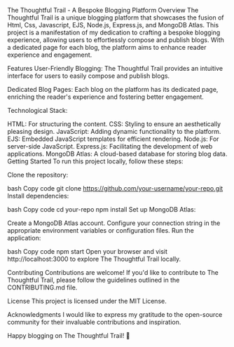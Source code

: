 The Thoughtful Trail - A Bespoke Blogging Platform
Overview
The Thoughtful Trail is a unique blogging platform that showcases the fusion of Html, Css, Javascript, EJS, Node.js, Express.js, and MongoDB Atlas. This project is a manifestation of my dedication to crafting a bespoke blogging experience, allowing users to effortlessly compose and publish blogs. With a dedicated page for each blog, the platform aims to enhance reader experience and engagement.

Features
User-Friendly Blogging: The Thoughtful Trail provides an intuitive interface for users to easily compose and publish blogs.

Dedicated Blog Pages: Each blog on the platform has its dedicated page, enriching the reader's experience and fostering better engagement.

Technological Stack:

HTML: For structuring the content.
CSS: Styling to ensure an aesthetically pleasing design.
JavaScript: Adding dynamic functionality to the platform.
EJS: Embedded JavaScript templates for efficient rendering.
Node.js: For server-side JavaScript.
Express.js: Facilitating the development of web applications.
MongoDB Atlas: A cloud-based database for storing blog data.
Getting Started
To run this project locally, follow these steps:

Clone the repository:

bash
Copy code
git clone https://github.com/your-username/your-repo.git
Install dependencies:

bash
Copy code
cd your-repo
npm install
Set up MongoDB Atlas:

Create a MongoDB Atlas account.
Configure your connection string in the appropriate environment variables or configuration files.
Run the application:

bash
Copy code
npm start
Open your browser and visit http://localhost:3000 to explore The Thoughtful Trail locally.

Contributing
Contributions are welcome! If you'd like to contribute to The Thoughtful Trail, please follow the guidelines outlined in the CONTRIBUTING.md file.

License
This project is licensed under the MIT License.

Acknowledgments
I would like to express my gratitude to the open-source community for their invaluable contributions and inspiration.

Happy blogging on The Thoughtful Trail! 🌟
